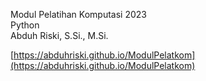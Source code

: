 Modul Pelatihan Komputasi 2023 <br>
Python <br>
Abduh Riski, S.Si., M.Si. <br>

[https://abduhriski.github.io/ModulPelatkom](https://abduhriski.github.io/ModulPelatkom)
